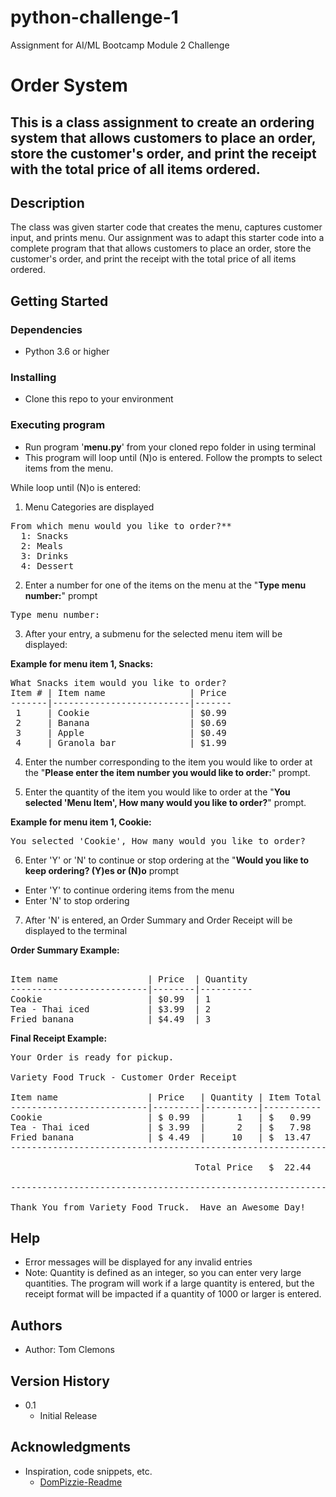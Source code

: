 # python-challenge-1
Assignment for AI/ML Bootcamp Module 2 Challenge
# Order System

This is a class assignment to create an ordering system that allows customers to place an order, store the customer's order, and print the receipt with the total price of all items ordered.
---------------------------------------------------------------------

## Description

The class was given starter code that creates the menu, captures customer input, and prints menu.  Our assignment was to adapt this starter code into a complete program that that allows customers to place an order, store the customer's order, and print the receipt with the total price of all items ordered.

## Getting Started

### Dependencies

- Python 3.6 or higher

### Installing

- Clone this repo to your environment

### Executing program

- Run program '**menu.py**' from your cloned repo folder in using terminal
- This program will loop until (N)o is entered.  Follow the prompts to select items from the menu.

While loop until (N)o is entered:

1. Menu Categories are displayed
<pre>From which menu would you like to order?**
  1: Snacks
  2: Meals
  3: Drinks
  4: Dessert
</pre>

2. Enter a number for one of the items on the menu at the "**Type menu number:**" prompt
<pre>Type menu number:
</pre>

3. After your entry, a submenu for the selected menu item will be displayed:

**Example for menu item 1, Snacks:**

<pre>What Snacks item would you like to order?
Item # | Item name                | Price
-------|--------------------------|-------
 1     | Cookie                   | $0.99
 2     | Banana                   | $0.69
 3     | Apple                    | $0.49
 4     | Granola bar              | $1.99
</pre>

4. Enter the number corresponding to the item you would like to order at the "**Please enter the item number you would like to order:**" prompt.

5. Enter the quantity of the item you would like to order at the "**You selected 'Menu Item', How many would you like to order?**" prompt.

**Example for menu item 1, Cookie:**
<pre>You selected 'Cookie', How many would you like to order?
</pre>

6. Enter 'Y' or 'N' to continue or stop ordering at the "**Would you like to keep ordering? (Y)es or (N)o** prompt
-  Enter 'Y' to continue ordering items from the menu
-  Enter 'N' to stop ordering

7. After 'N' is entered, an Order Summary and Order Receipt will be displayed to the terminal

**Order Summary Example:**
<pre> 
Item name                 | Price  | Quantity
--------------------------|--------|----------
Cookie                    | $0.99  | 1
Tea - Thai iced           | $3.99  | 2
Fried banana              | $4.49  | 3
</pre>

**Final Receipt Example:**

<pre>Your Order is ready for pickup.

Variety Food Truck - Customer Order Receipt

Item name                 | Price   | Quantity | Item Total
--------------------------|---------|----------|-----------
Cookie                    | $ 0.99  |      1   | $   0.99
Tea - Thai iced           | $ 3.99  |      2   | $   7.98
Fried banana              | $ 4.49  |     10   | $  13.47
------------------------------------------------------------

                                   Total Price   $  22.44

------------------------------------------------------------

Thank You from Variety Food Truck.  Have an Awesome Day!
</pre>

## Help

- Error messages will be displayed for any invalid entries
- Note:  Quantity is defined as an integer, so you can enter very large quantities.  The program will work if a large quantity is entered, but the receipt format will be impacted if a quantity of 1000 or larger is entered.

## Authors

- Author:  Tom Clemons

## Version History

- 0.1
    - Initial Release

## Acknowledgments

- Inspiration, code snippets, etc.
  - [DomPizzie-Readme](https://gist.github.com/DomPizzie/7a5ff55ffa9081f2de27c315f5018afc)
